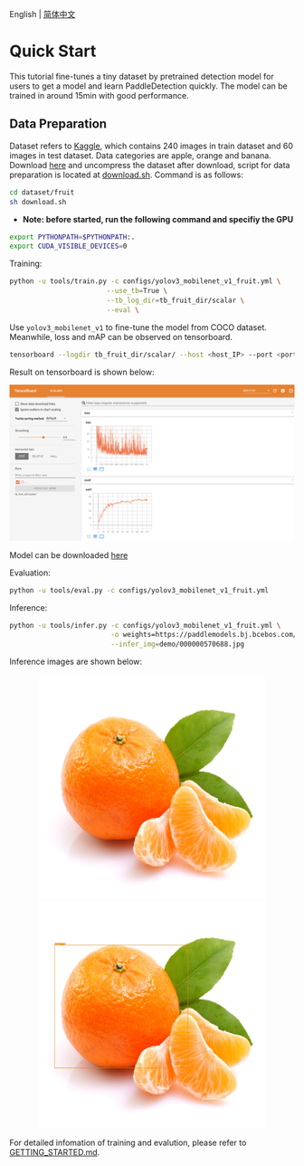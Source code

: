 English | [简体中文](QUICK_STARTED_cn.md)

# Quick Start

This tutorial fine-tunes a tiny dataset by pretrained detection model for users to get a model and learn PaddleDetection quickly. The model can be trained in around 15min with good performance.

## Data Preparation

Dataset refers to [Kaggle](https://www.kaggle.com/mbkinaci/fruit-images-for-object-detection), which contains 240 images in train dataset and 60 images in test dataset. Data categories are apple, orange and banana. Download [here](https://dataset.bj.bcebos.com/PaddleDetection_demo/fruit-detection.tar) and uncompress the dataset after download, script for data preparation is located at [download.sh](../dataset/fruit/download.sh). Command is as follows:

```bash
cd dataset/fruit
sh download.sh
```

- **Note: before started, run the following command and specifiy the GPU**

```bash
export PYTHONPATH=$PYTHONPATH:.
export CUDA_VISIBLE_DEVICES=0
```

Training:

```bash
python -u tools/train.py -c configs/yolov3_mobilenet_v1_fruit.yml \
                        --use_tb=True \
                        --tb_log_dir=tb_fruit_dir/scalar \
                        --eval \
```

Use `yolov3_mobilenet_v1` to fine-tune the model from COCO dataset. Meanwhile, loss and mAP can be observed on tensorboard.  

```bash
tensorboard --logdir tb_fruit_dir/scalar/ --host <host_IP> --port <port_num>
```

Result on tensorboard is shown below:

<div align="center">
  <img src="../demo/tensorboard_fruit.jpg" />
</div>

Model can be downloaded [here](https://paddlemodels.bj.bcebos.com/object_detection/yolov3_mobilenet_v1_fruit.tar)

Evaluation:

```bash
python -u tools/eval.py -c configs/yolov3_mobilenet_v1_fruit.yml
```

Inference:

```bash
python -u tools/infer.py -c configs/yolov3_mobilenet_v1_fruit.yml \
                         -o weights=https://paddlemodels.bj.bcebos.com/object_detection/yolov3_mobilenet_v1_fruit.tar \
                         --infer_img=demo/000000570688.jpg
```

Inference images are shown below:

<p align="center">
  <img src="../demo/orange_71.jpg" height=400 width=400 hspace='10'/>
  <img src="../demo/orange_71_detection.jpg" height=400 width=400 hspace='10'/>
</p>

For detailed infomation of training and evalution, please refer to [GETTING_STARTED.md](GETTING_STARTED.md).
